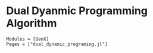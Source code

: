 # Dual Dyanmic Programming Algorithm
```@autodocs
Modules = [GenX]
Pages = ["dual_dynamic_programing.jl"]
```